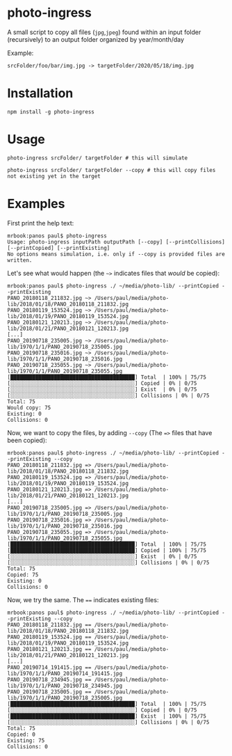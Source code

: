 # photo-ingress

A small script to copy all files (`jpg`,`jpeg`) found within an input folder (recursively) to an output folder organized by year/month/day

Example:

    srcFolder/foo/bar/img.jpg -> targetFolder/2020/05/18/img.jpg

# Installation

    npm install -g photo-ingress


# Usage

    photo-ingress srcFolder/ targetFolder # this will simulate

    photo-ingress srcFolder/ targetFolder --copy # this will copy files not existing yet in the target 

# Examples

First print the help text:

    mrbook:panos paul$ photo-ingress
    Usage: photo-ingress inputPath outputPath [--copy] [--printCollisions] [--printCopied] [--printExisting]
    No options means simulation, i.e. only if --copy is provided files are written.

Let's see what would happen (the `~>` indicates files that *would* be copied):

    mrbook:panos paul$ photo-ingress ./ ~/media/photo-lib/ --printCopied --printExisting
    PANO_20180118_211832.jpg ~> /Users/paul/media/photo-lib/2018/01/18/PANO_20180118_211832.jpg
    PANO_20180119_153524.jpg ~> /Users/paul/media/photo-lib/2018/01/19/PANO_20180119_153524.jpg
    PANO_20180121_120213.jpg ~> /Users/paul/media/photo-lib/2018/01/21/PANO_20180121_120213.jpg
    [...]
    PANO_20190718_235005.jpg ~> /Users/paul/media/photo-lib/1970/1/1/PANO_20190718_235005.jpg
    PANO_20190718_235016.jpg ~> /Users/paul/media/photo-lib/1970/1/1/PANO_20190718_235016.jpg
    PANO_20190718_235055.jpg ~> /Users/paul/media/photo-lib/1970/1/1/PANO_20190718_235055.jpg
    [████████████████████████████████████████] Total  | 100% | 75/75
    [░░░░░░░░░░░░░░░░░░░░░░░░░░░░░░░░░░░░░░░░] Copied | 0% | 0/75
    [░░░░░░░░░░░░░░░░░░░░░░░░░░░░░░░░░░░░░░░░] Exist  | 0% | 0/75
    [░░░░░░░░░░░░░░░░░░░░░░░░░░░░░░░░░░░░░░░░] Collisions | 0% | 0/75
    Total: 75
    Would copy: 75
    Existing: 0
    Collisions: 0

Now, we want to copy the files, by adding `--copy` (The `=>` files that have been copied):

    mrbook:panos paul$ photo-ingress ./ ~/media/photo-lib/ --printCopied --printExisting --copy
    PANO_20180118_211832.jpg => /Users/paul/media/photo-lib/2018/01/18/PANO_20180118_211832.jpg
    PANO_20180119_153524.jpg => /Users/paul/media/photo-lib/2018/01/19/PANO_20180119_153524.jpg
    PANO_20180121_120213.jpg => /Users/paul/media/photo-lib/2018/01/21/PANO_20180121_120213.jpg
    [...]
    PANO_20190718_235005.jpg => /Users/paul/media/photo-lib/1970/1/1/PANO_20190718_235005.jpg
    PANO_20190718_235016.jpg => /Users/paul/media/photo-lib/1970/1/1/PANO_20190718_235016.jpg
    PANO_20190718_235055.jpg => /Users/paul/media/photo-lib/1970/1/1/PANO_20190718_235055.jpg
    [████████████████████████████████████████] Total  | 100% | 75/75
    [████████████████████████████████████████] Copied | 100% | 75/75
    [░░░░░░░░░░░░░░░░░░░░░░░░░░░░░░░░░░░░░░░░] Exist  | 0% | 0/75
    [░░░░░░░░░░░░░░░░░░░░░░░░░░░░░░░░░░░░░░░░] Collisions | 0% | 0/75
    Total: 75
    Copied: 75
    Existing: 0
    Collisions: 0

Now, we try the same. The `==` indicates existing files:

    mrbook:panos paul$ photo-ingress ./ ~/media/photo-lib/ --printCopied --printExisting --copy
    PANO_20180118_211832.jpg == /Users/paul/media/photo-lib/2018/01/18/PANO_20180118_211832.jpg
    PANO_20180119_153524.jpg == /Users/paul/media/photo-lib/2018/01/19/PANO_20180119_153524.jpg
    PANO_20180121_120213.jpg == /Users/paul/media/photo-lib/2018/01/21/PANO_20180121_120213.jpg
    [...]
    PANO_20190714_191415.jpg == /Users/paul/media/photo-lib/1970/1/1/PANO_20190714_191415.jpg
    PANO_20190718_234945.jpg == /Users/paul/media/photo-lib/1970/1/1/PANO_20190718_234945.jpg
    PANO_20190718_235005.jpg == /Users/paul/media/photo-lib/1970/1/1/PANO_20190718_235005.jpg
    [████████████████████████████████████████] Total  | 100% | 75/75
    [░░░░░░░░░░░░░░░░░░░░░░░░░░░░░░░░░░░░░░░░] Copied | 0% | 0/75
    [████████████████████████████████████████] Exist  | 100% | 75/75
    [░░░░░░░░░░░░░░░░░░░░░░░░░░░░░░░░░░░░░░░░] Collisions | 0% | 0/75
    Total: 75
    Copied: 0
    Existing: 75
    Collisions: 0

